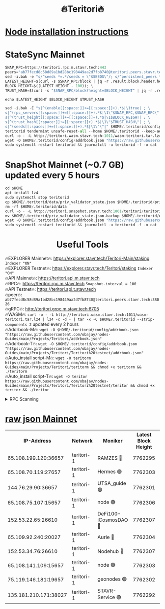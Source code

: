 <h1 align="center"> 🔥Teritori🔥</h1>


[Node installation instructions](https://github.com/obajay/nodes-Guides/tree/main/Projects/Teritori)
=

# StateSync Mainnet
```python
SNAP_RPC=https://teritori.rpc.m.stavr.tech:443
peers="ab77fecd8c58d89a1bd28bc198449aa2d7fb8740@teritori.peers.stavr.tech:38026"
sed -i.bak -e "s/^seeds *=.*/seeds = \"$SEEDS\"/; s/^persistent_peers *=.*/persistent_peers = \"$PEERS\"/" $HOME/.teritorid/config/config.toml
LATEST_HEIGHT=$(curl -s $SNAP_RPC/block | jq -r .result.block.header.height); \
BLOCK_HEIGHT=$((LATEST_HEIGHT - 100)); \
TRUST_HASH=$(curl -s "$SNAP_RPC/block?height=$BLOCK_HEIGHT" | jq -r .result.block_id.hash)

echo $LATEST_HEIGHT $BLOCK_HEIGHT $TRUST_HASH

sed -i.bak -E "s|^(enable[[:space:]]+=[[:space:]]+).*$|\1true| ; \
s|^(rpc_servers[[:space:]]+=[[:space:]]+).*$|\1\"$SNAP_RPC,$SNAP_RPC\"| ; \
s|^(trust_height[[:space:]]+=[[:space:]]+).*$|\1$BLOCK_HEIGHT| ; \
s|^(trust_hash[[:space:]]+=[[:space:]]+).*$|\1\"$TRUST_HASH\"| ; \
s|^(seeds[[:space:]]+=[[:space:]]+).*$|\1\"\"|" $HOME/.teritorid/config/config.toml
teritorid tendermint unsafe-reset-all --home $HOME/.teritorid --keep-addr-book
curl -o - -L http://teritori.wasm.stavr.tech:1011/wasm-teritori.tar.lz4 | lz4 -c -d - | tar -x -C $HOME/.teritorid --strip-components 2
wget -O $HOME/.teritorid/config/addrbook.json "https://raw.githubusercontent.com/obajay/nodes-Guides/main/Projects/Teritori/addrbook.json"
sudo systemctl restart teritorid && journalctl -u teritorid -f -o cat
```

# SnapShot Mainnet (~0.7 GB) updated every 5 hours
```python
cd $HOME
apt install lz4
sudo systemctl stop teritorid
cp $HOME/.teritorid/data/priv_validator_state.json $HOME/.teritorid/priv_validator_state.json.backup
rm -rf $HOME/.teritorid/data
curl -o - -L http://teritori.snapshot.stavr.tech:1001/teritori/teritori-snap.tar.lz4 | lz4 -c -d - | tar -x -C $HOME/.teritorid --strip-components 2
mv $HOME/.teritorid/priv_validator_state.json.backup $HOME/.teritorid/data/priv_validator_state.json
wget -O $HOME/.teritorid/config/addrbook.json "https://raw.githubusercontent.com/obajay/nodes-Guides/main/Projects/Teritori/addrbook.json"
sudo systemctl restart teritorid && journalctl -u teritorid -f -o cat
```
 <h1 align="center"> Useful Tools</h1>

🔥EXPLORER Mainnet🔥:      https://explorer.stavr.tech/Teritori-Main/staking      `Indexer "ON"` \
🔥EXPLORER Testnet🔥:        https://explorer.stavr.tech/Teritori/staking            `Indexer "ON"` \
🔥API Mainnet🔥:                   https://teritori.api.m.stavr.tech \
🔥RPC🔥:                                   https://teritori.rpc.m.stavr.tech                         `Snapshot-interval = 100` \
🔥API Testnet🔥:                     https://teritori.api.t.stavr.tech \
🔥peer🔥:                     `ab77fecd8c58d89a1bd28bc198449aa2d7fb8740@teritori.peers.stavr.tech:38026` \
🔥gRPC🔥:                                http://teritori.grpc.m.stavr.tech:6705 \
🔥WASM🔥: ```curl -o - -L http://teritori.wasm.stavr.tech:1011/wasm-teritori.tar.lz4 | lz4 -c -d - | tar -x -C $HOME/.teritorid --strip-components 2``` updated every 2 hours \
🔥Addrbook-M🔥:    ```wget -O $HOME/.teritorid/config/addrbook.json "https://raw.githubusercontent.com/obajay/nodes-Guides/main/Projects/Teritori/addrbook.json"``` \
🔥Addrbook-T🔥:    ```wget -O $HOME/.teritorid/config/addrbook.json "https://raw.githubusercontent.com/obajay/nodes-Guides/main/Projects/Teritori/Teritori%20testnet/addrbook.json"``` \
🔥Auto_install script-M🔥: ```wget -O teritorm https://raw.githubusercontent.com/obajay/nodes-Guides/main/Projects/Teritori/teritorm && chmod +x teritorm && ./teritorm``` \
🔥Auto_install script-T🔥: ```wget -O teritor https://raw.githubusercontent.com/obajay/nodes-Guides/main/Projects/Teritori/Teritori%20testnet/teritor && chmod +x teritor && ./teritor```

<details>
<summary>RPC Scanning</summary>

<h2 align="center"> We scan nodes in real time every 4 hours. And we provide the final result of RPC endpoints.
We cannot influence the operation of these nodes in any way. </h2>


```python
If Voting Power is higher than 0 --> then the Node is a validator of the network and may be subject to attack and be a potential threat to the chain.
```
```python
We marked such validators with a red symbol
```

</details>

[raw json Mainnet](https://rpc-check.teritorim.stavr.tech/teritorim/rpc-teritorim-result.json)
=



<table><tr><th>IP-Address</th><th>Network</th><th>Moniker</th><th>Latest Block Height</th><th>Earliest Block Height</th><th>Catching Up</th><th>Tx Index</th><th>Voting Power</th><th>Scan Time</th></tr><tr><td>65.108.199.120:36657</td><td>teritori-1</td><td>RAMZES 🔴</td><td>7762295</td><td>5996001</td><td>False</td><td>on</td><td>786743</td><td>2024-03-07T19:10:52.060586506UTC</td></tr><tr><td>65.108.70.119:27657</td><td>teritori-1</td><td>Hermes 🟢</td><td>7762303</td><td>7203180</td><td>False</td><td>on</td><td>0</td><td>2024-03-07T19:11:36.323972016UTC</td></tr><tr><td>144.76.29.90:36657</td><td>teritori-1</td><td>UTSA_guide 🟢</td><td>7762301</td><td>7208001</td><td>False</td><td>on</td><td>0</td><td>2024-03-07T19:11:27.088139791UTC</td></tr><tr><td>65.108.75.107:15657</td><td>teritori-1</td><td>node 🟢</td><td>7762306</td><td>7358868</td><td>False</td><td>on</td><td>0</td><td>2024-03-07T19:11:55.367642987UTC</td></tr><tr><td>152.53.22.65:26610</td><td>teritori-1</td><td>DeFi100-iCosmosDAO 🔴</td><td>7762307</td><td>7536429</td><td>False</td><td>on</td><td>1477479</td><td>2024-03-07T19:11:59.655853545UTC</td></tr><tr><td>65.109.92.240:20027</td><td>teritori-1</td><td>Aurie 🔴</td><td>7762304</td><td>7568001</td><td>False</td><td>on</td><td>119310</td><td>2024-03-07T19:11:42.787765615UTC</td></tr><tr><td>152.53.34.76:26610</td><td>teritori-1</td><td>Nodehub 🔴</td><td>7762307</td><td>7580883</td><td>False</td><td>on</td><td>65383</td><td>2024-03-07T19:11:59.934817991UTC</td></tr><tr><td>65.108.141.109:15657</td><td>teritori-1</td><td>node 🟢</td><td>7762303</td><td>7714496</td><td>False</td><td>on</td><td>0</td><td>2024-03-07T19:11:36.022515008UTC</td></tr><tr><td>75.119.146.181:19657</td><td>teritori-1</td><td>geonodes 🟢</td><td>7762302</td><td>7747478</td><td>False</td><td>on</td><td>0</td><td>2024-03-07T19:11:33.649922921UTC</td></tr><tr><td>135.181.210.171:38027</td><td>teritori-1</td><td>STAVR-Service 🟢</td><td>7762292</td><td>7760001</td><td>False</td><td>on</td><td>0</td><td>2024-03-07T19:10:39.279202933UTC</td></tr></table>
